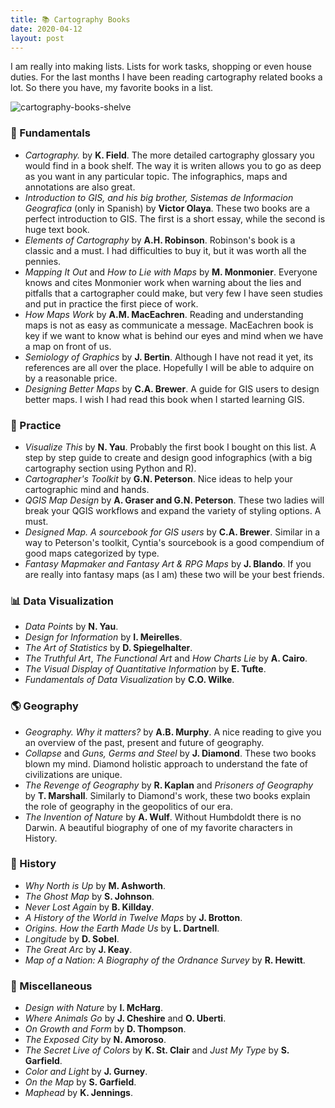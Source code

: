 ```yaml
---
title: 📚 Cartography Books
date: 2020-04-12
layout: post
---
```


I am really into making lists. Lists for work tasks, shopping or even house duties. For the last months I have been reading cartography related books a lot. So there you have, my favorite books in a list.

![cartography-books-shelve](https://github.com/ramiroaznar/blog/blob/master/assets/imgs/2020-04-12-books.jpg?raw=true)

### 🎼 Fundamentals

* _Cartography._ by **K. Field**. The more detailed cartography glossary you would find in a book shelf. The way it is writen allows you to go as deep as you want in any particular topic. The infographics, maps and annotations are also great.
* _Introduction to GIS, and his big brother, Sistemas de Informacion Geografica_ (only in Spanish) by **Victor Olaya**. These two books are a perfect introduction to GIS. The first is a short essay, while the second is huge text book.
* _Elements of Cartography_ by **A.H. Robinson**. Robinson's book is a classic and a must. I had difficulties to buy it, but it was worth all the pennies. 
* _Mapping It Out_ and _How to Lie with Maps_ by **M. Monmonier**. Everyone knows and cites Monmonier work when warning about the lies and pitfalls that a cartographer could make, but very few I have seen studies and put in practice the first piece of work.
* _How Maps Work_ by **A.M. MacEachren**. Reading and understanding maps is not as easy as communicate a message. MacEachren book is key if we want to know what is behind our eyes and mind when we have a map on front of us. 
* _Semiology of Graphics_ by **J. Bertin**. Although I have not read it yet, its references are all over the place. Hopefully I will be able to adquire on by a reasonable price.
* _Designing Better Maps_ by **C.A. Brewer**. A guide for GIS users to design better maps. I wish I had read this book when I started learning GIS.


### 🎸 Practice

* _Visualize This_ by **N. Yau**. Probably the first book I bought on this list. A step by step guide to create and design good infographics (with a big cartography section using Python and R).
* _Cartographer's Toolkit_ by **G.N. Peterson**. Nice ideas to help your cartographic mind and hands.
* _QGIS Map Design_ by **A. Graser and G.N. Peterson**. These two ladies will break your QGIS workflows and expand the variety of styling options. A must.
* _Designed Map. A sourcebook for GIS users_ by **C.A. Brewer**. Similar in a way to Peterson's toolkit, Cyntia's sourcebook is a good compendium of good maps categorized by type.
* _Fantasy Mapmaker and Fantasy Art & RPG Maps_ by **J. Blando**. If you are really into fantasy maps (as I am) these two will be your best friends.

### 📊 Data Visualization

* _Data Points_ by **N. Yau**.
* _Design for Information_ by **I. Meirelles**.
* _The Art of Statistics_ by **D. Spiegelhalter**.
* _The Truthful Art_, _The Functional Art_ and _How Charts Lie_ by **A. Cairo**.
* _The Visual Display of Quantitative Information_ by **E. Tufte**. 
* _Fundamentals of Data Visualization_ by **C.O. Wilke**.

### 🌎 Geography

* _Geography. Why it matters?_ by **A.B. Murphy**. A nice reading to give you an overview of the past, present and future of geography.
* _Collapse_ and _Guns, Germs and Steel_ by **J. Diamond**. These two books blown my mind. Diamond holistic approach to understand the fate of civilizations are unique. 
* _The Revenge of Geography_ by **R. Kaplan** and _Prisoners of Geography_ by **T. Marshall**. Similarly to Diamond's work, these two books explain the role of geography in the geopolitics of our era.
* _The Invention of Nature_ by **A. Wulf**. Without Humbdoldt there is no Darwin. A beautiful biography of one of my favorite characters in History.

### 📜 History

* _Why North is Up_ by **M. Ashworth**.
* _The Ghost Map_ by **S. Johnson**.
* _Never Lost Again_ by **B. Killday**.
* _A History of the World in Twelve Maps_ by **J. Brotton**.
* _Origins. How the Earth Made Us_ by **L. Dartnell**.
* _Longitude_ by **D. Sobel**.
* _The Great Arc_ by **J. Keay**.
* _Map of a Nation: A Biography of the Ordnance Survey_ by **R. Hewitt**.

### 🎲 Miscellaneous

* _Design with Nature_ by **I. McHarg**.
* _Where Animals Go_ by **J. Cheshire** and **O. Uberti**.
* _On Growth and Form_ by **D. Thompson**.
* _The Exposed City_ by **N. Amoroso**.
* _The Secret Live of Colors_ by **K. St. Clair** and _Just My Type_ by **S. Garfield**.
* _Color and Light_ by **J. Gurney**.
* _On the Map_ by **S. Garfield**.
* _Maphead_ by **K. Jennings**.
